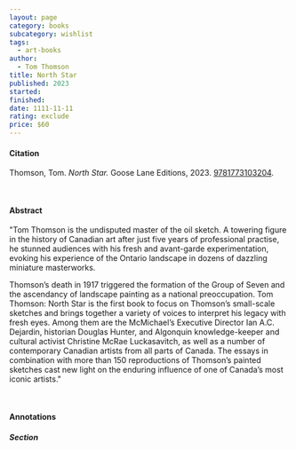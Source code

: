 ```yaml
---
layout: page
category: books
subcategory: wishlist
tags:
  - art-books
author:
  - Tom Thomson
title: North Star
published: 2023
started:
finished:
date: 1111-11-11
rating: exclude
price: $60
---
```


#### Citation

Thomson, Tom. *North Star.* Goose Lane Editions, 2023. [9781773103204](https://gooselane.com/products/tom-thomson).

<br>

#### Abstract

"Tom Thomson is the undisputed master of the oil sketch. A towering figure in the history of Canadian art after just five years of professional practise, he stunned audiences with his fresh and avant-garde experimentation, evoking his experience of the Ontario landscape in dozens of dazzling miniature masterworks.

Thomson’s death in 1917 triggered the formation of the Group of Seven and the ascendancy of landscape painting as a national preoccupation. Tom Thomson: North Star is the first book to focus on Thomson’s small-scale sketches and brings together a variety of voices to interpret his legacy with fresh eyes. Among them are the McMichael’s Executive Director Ian A.C. Dejardin, historian Douglas Hunter, and Algonquin knowledge-keeper and cultural activist Christine McRae Luckasavitch, as well as a number of contemporary Canadian artists from all parts of Canada. The essays in combination with more than 150 reproductions of Thomson’s painted sketches cast new light on the enduring influence of one of Canada’s most iconic artists."

<br>

#### Annotations

##### Section
